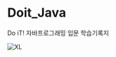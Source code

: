 # Doit_Java
Do iT! 자바프로그래밍 입문 학습기록지

![XL](https://user-images.githubusercontent.com/96978536/236488103-b80f8314-13fd-4136-8dce-c6992c86df11.jpeg)
